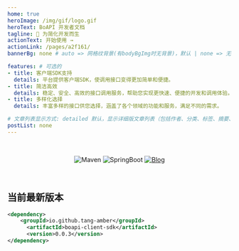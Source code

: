 ```yaml
---
home: true
heroImage: /img/gif/logo.gif
heroText: BoAPI 开发者文档
tagline: 🚀 为简化开发而生
actionText: 开始使用 →
actionLink: /pages/a2f161/
bannerBg: none # auto => 网格纹背景(有bodyBgImg时无背景)，默认 | none => 无 | '大图地址' | background: 自定义背景样式       提示：如发现文本颜色不适应你的背景时可以到palette.styl修改$bannerTextColor变量

features: # 可选的
- title: 客户端SDK支持
  details: 平台提供客户端SDK，使调用接口变得更加简单和便捷。
- title: 简洁高效
  details: 稳定、安全、高效的接口调用服务，帮助您实现更快速、便捷的开发和调用体验。
- title: 多样化选择
  details: 丰富多样的接口供您选择，涵盖了各个领域的功能和服务，满足不同的需求。

# 文章列表显示方式: detailed 默认，显示详细版文章列表（包括作者、分类、标签、摘要、分页等）| simple => 显示简约版文章列表（仅标题和日期）| none 不显示文章列表
postList: none
---
```

<!-- <p align="center">
  <a class="become-sponsor" href="/pages/1b12ed/">支持这个项目</a>
</p> -->

<style>
.become-sponsor {
  padding: 8px 20px;
  display: inline-block;
  color: #11a8cd;
  border-radius: 30px;
  box-sizing: border-box;
  border: 1px solid #11a8cd;
}
</style>

<br/>
<p align="center">
    <img alt="Maven" src="https://raster.shields.io/badge/Maven-3.9.3-red.svg"/>
    <img alt="SpringBoot" src="https://raster.shields.io/badge/SpringBoot-2.7+-green.svg"/>
    <a href="https://www.cnblogs.com/qimu666/">
    <img alt="Blog" src="https://raster.shields.io/badge/Blog-Amber-blue.svg"/>
    </a>
  <!-- <a href="https://github.com/tang-amber/BoAPI-sdk" target="_blank"><img src='https://img.shields.io/github/forks/qimu666/BoAPI-sdk' alt='GitHub forks' class="no-zoom"></a>
  <a href="https://github.com/tang-amber/BoAPI-sdk" target="_blank"><img src='https://img.shields.io/github/stars/qimu666/BoAPI-sdk' alt='GitHub stars' class="no-zoom"></a> -->
</p>
<br/>

## 当前最新版本

```xml
<dependency>
    <groupId>io.github.tang-amber</groupId>
	  <artifactId>boapi-client-sdk</artifactId>
	  <version>0.0.3</version>
</dependency>
```

<!-- ## ⚡ 反馈与交流

在使用过程中有任何问题和想法，请给我提 [Issue](https://github.com/tang-amber/bo-api-doc/issues)。
你也可以在Issue查看别人提的问题和给出解决方案。 -->


<style>
  .page-wwads{
    width:100%!important;
    min-height: 0;
    margin: 0;
  }
  .page-wwads .wwads-img img{
    width:80px!important;
  }
  .page-wwads .wwads-poweredby{
    width: 40px;
    position: absolute;
    right: 25px;
    bottom: 3px;
  }
  .wwads-content .wwads-text, .page-wwads .wwads-text{
    height: 100%;
    padding-top: 5px;
    display: block;
  }
</style>
